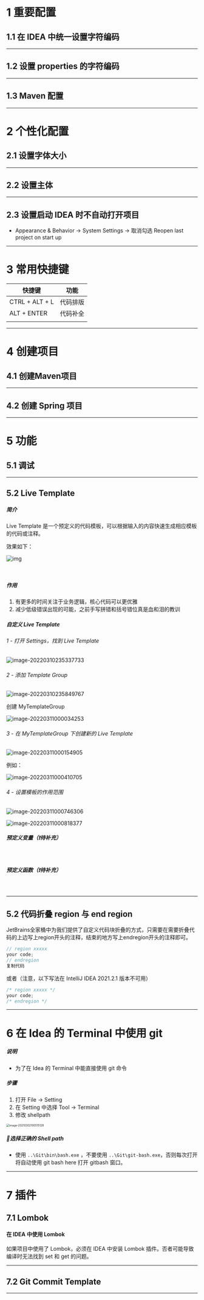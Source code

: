 # 1	重要配置

## 1.1	在 IDEA 中统一设置字符编码

---



## 1.2	设置 properties 的字符编码

---



## 1.3	Maven 配置

---



# 2	个性化配置

## 2.1	设置字体大小



---



## 2.2	设置主体

---



## 2.3	设置启动 IDEA 时不自动打开项目

- Appearance & Behavior → System Settings → 取消勾选 Reopen last project on start up

---



# 3	常用快捷键

| 快捷键         | 功能     |
| -------------- | -------- |
| CTRL + ALT + L | 代码排版 |
| ALT + ENTER    | 代码补全 |
|                |          |

---



# 4	创建项目

## 4.1	创建Maven项目



---



## 4.2	创建 Spring 项目

---



# 5	功能

## 5.1	调试

---

## 5.2	Live Template

##### 简介

Live Template 是一个预定义的代码模板，可以根据输入的内容快速生成相应模板的代码或注释。

效果如下：

![img](img/webp.webp)

<br>

##### 作用

1. 有更多的时间关注于业务逻辑，核心代码可以更优雅
2. 减少低级错误出现的可能，之前手写拼错和括号错位真是血和泪的教训



##### 自定义 Live Template

###### 1 - 打开 Settings，找到 Live Template

![image-20220310235337733](img/image-20220310235337733.png)

###### 2 - 添加 Template Group

![image-20220310235849767](img/image-20220310235849767.png)

创建 MyTemplateGroup

![image-20220311000034253](img/image-20220311000034253.png)

###### 3 - 在 MyTemplateGroup 下创建新的 Live Template

![image-20220311000154905](img/image-20220311000154905.png)

例如：

![image-20220311000410705](img/image-20220311000410705.png)

###### 4 - 设置模板的作用范围

![image-20220311000746306](img/image-20220311000746306.png)

![image-20220311000818377](img/image-20220311000818377.png)

##### 预定义变量（❗待补充）

<br>

##### 预定义函数（❗待补充）

<br>

---



## 5.2	代码折叠 region 与 end region

JetBrains全家桶中为我们提供了自定义代码块折叠的方式，只需要在需要折叠代码的上边写上region开头的注释，结束的地方写上endregion开头的注释即可。

```c
// region xxxxx
your code;
// endregion
复制代码
```

或者（注意，以下写法在 IntelliJ IDEA 2021.2.1 版本不可用）

```java
/* region xxxxx */
your code;
/* endregion */
```

---





# 6	在 Idea 的 Terminal 中使用 git

##### 说明

- 为了在 Idea 的 Terminal 中能直接使用 git 命令

##### 步骤

1. 打开 File → Setting
2. 在 Setting 中选择 Tool → Terminal
3. 修改 shellpath

<img src="img/image-20210302100515128.png" alt="image-20210302100515128" style="zoom: 50%;" />

##### 📌选择正确的 Shell path

- 使用 `..\Git\bin\bash.exe` ，不要使用 `..\Git\git-bash.exe`，否则每次打开将自动使用 git bash here 打开 gitbash 窗口。

---



# 7	插件

## 7.1	Lombok

#### 在 IDEA 中使用 Lombok

如果项目中使用了 Lombok，必须在 IDEA 中安装 Lombok 插件。否者可能导致编译时无法找到 set 和 get 的问题。

---



## 7.2	Git Commit Template

---

